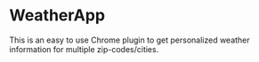 WeatherApp
==========

This is an easy to use Chrome plugin to get personalized weather information for multiple zip-codes/cities.

